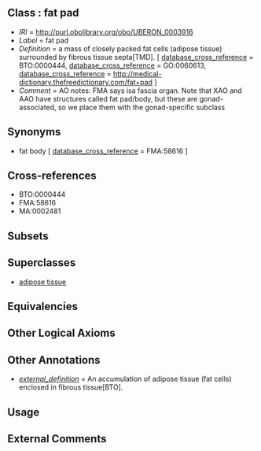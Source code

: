 
## Class : fat pad

 * *IRI* = http://purl.obolibrary.org/obo/UBERON_0003916
 * *Label* = fat pad
 * *Definition* = a mass of closely packed fat cells (adipose tissue) surrounded by fibrous tissue septa[TMD]. [ [database_cross_reference](../../ef/oboInOwl#hasDbXref.md) = BTO:0000444, [database_cross_reference](../../ef/oboInOwl#hasDbXref.md) = GO:0060613, [database_cross_reference](../../ef/oboInOwl#hasDbXref.md) = http://medical-dictionary.thefreedictionary.com/fat+pad ]
 * *Comment* = AO notes: FMA says isa fascia organ. Note that XAO and AAO have structures called fat pad/body, but these are gonad-associated, so we place them with the gonad-specific subclass

## Synonyms

 * fat body [ [database_cross_reference](../../ef/oboInOwl#hasDbXref.md) = FMA:58616 ]

## Cross-references

 * BTO:0000444
 * FMA:58616
 * MA:0002481

## Subsets


## Superclasses

 * [adipose tissue](../../UBERON/13/UBERON_0001013.md)

## Equivalencies


## Other Logical Axioms


## Other Annotations

 * *[external_definition](../../UBPROP/01/UBPROP_0000001.md)* = An accumulation of adipose tissue (fat cells) enclosed in fibrous tissue[BTO].

## Usage


## External Comments

